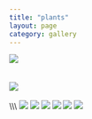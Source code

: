 ```yaml
---
title: "plants"
layout: page
category: gallery
---
```



![](/figures/Image-1.jpg)
\
\
\
![](/figures/Image-2.jpg)
\
\
\\\\\\
![](/figures/Image-3.jpg)
![](/figures/Image-4.jpg)
![](/figures/Image-5.jpg)
![](/figures/Image-6.jpg)
![](/figures/Image-7.jpg)
![](/figures/Image-8.jpg)
